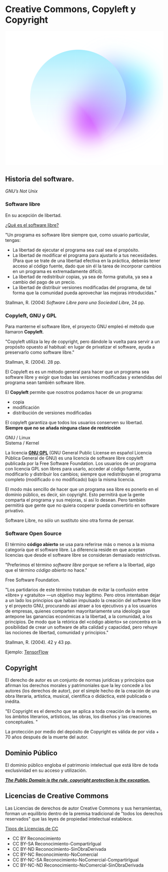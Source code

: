 # Creative Commons, Copyleft y Copyright

![pd2](https://github.com/MarianneTeixido/ArteEnRed/blob/main/img/1.png)

## Historia del software. 

_GNU’s Not Unix_

### Software libre

En su acepción de libertad. 

[¿Qué es el software libre?](https://www.gnu.org/philosophy/free-sw.es.html)

"Un programa es software libre siempre que, como usuario particular, tengas:  
- La libertad de ejecutar el programa sea cual sea el propósito.  
- La libertad de modificar el programa para ajustarlo a tus necesidades. (Para que se trate de una libertad efectiva en la práctica, deberás tener acceso al código fuente, dado que sin él la tarea de incorporar cambios en un programa es extremadamente difícil).
- La libertad de redistribuir copias, ya sea de forma gratuita, ya
sea a cambio del pago de un precio.
- La libertad de distribuir versiones modificadas del programa, de tal forma que la comunidad pueda aprovechar las mejoras introducidas."

Stallman, R. (2004) _Software Libre para una Sociedad Libre_, 24 pp. 



### Copyleft, GNU y GPL

Para manterne el software libre, el proyecto GNU empleó el método que llamaron **Copyleft**. 


"Copyleft utiliza la ley de copyright, pero dándole la vuelta para servir a un propósito opuesto al habitual: en lugar de privatizar el software, ayuda a preservarlo como software libre."  

Stallman, R. (2004). 28 pp.  

El Copyleft es es un método general para hacer que un programa sea software libre y exigir que todas las versiones modificadas y extendidas del programa sean también software libre.  


El **Copyleft** permite que nosotros podamos hacer de un programa:
- copia
- modificación 
- distribución de versiones modificadas  

El copyleft garantiza que todos los usuarios conserven su libertad.  
__Siempre que no se añada ninguna clase de restricción__  

GNU     /  Linux  
Sistema /  Kernel



La licencia [__GNU GPL__](https://www.gnu.org/licenses/licenses.es.html) (GNU General Public License en español Licencia Pública General de GNU) es una licencia de software libre copyleft publicada por la Free Software Foundation. Los usuarios de un programa con licencia GPL son libres para usarlo, acceder al código fuente, modificarlo y distribuir los cambios; siempre que redistribuyan el programa completo (modificado o no modificado) bajo la misma licencia.  

El modo más sencillo de hacer que un programa sea libre es ponerlo en el dominio público, es decir, sin copyright. Esto permitirá que la gente comparta el programa y sus mejoras, si así lo desean. Pero también permitirá que gente que no quiera cooperar pueda convertirlo en software privativo.  

Software Libre, no sólo un sustituto sino otra forma de pensar. 

### Software Open Source

El término __código abierto__ se usa para referirse más o menos a la misma categoría que el software libre. La diferencia reside en que aceptan licencias que desde el software libre se consideran demasiado restrictivas. 

"Preferimos el término _software libre_ porque se refiere a la libertad, algo que el término _código abierto_ no hace."

Free Software Foundation.   

"Los partidarios de este término trataban de evitar la confusión entre «libre» y «gratuito» —un objetivo muy legítimo. Pero otros intentaban dejar a un lado los principios que habían impulsado la creación del software libre y el proyecto GNU, procurando así atraer a los ejecutivos y a los usuarios de empresas, quienes comparten mayoritariamente una ideología que antepone las ganancias económicas a la libertad, a la comunidad, a los principios. De modo que la retórica del «código abierto» se concentra en la posibilidad de crear
un software de alta calidad y capacidad, pero rehuye las nociones de
libertad, comunidad y principios."  


Stallman, R. (2004). 42 y 43 pp.

Ejemplo: [TensorFlow](https://www.tensorflow.org/?hl=es-419)


## Copyright 

El derecho de autor es un conjunto de normas jurídicas y principios que afirman los derechos morales y patrimoniales que la ley concede a los autores (los derechos de autor), por el simple hecho de la creación de una obra literaria, artística, musical, científica o didáctica, esté publicada o inédita.

"El Copyright es el derecho que se aplica a toda creación de la mente, en los ámbitos literarios, artísticos, las obras, los diseños y las creaciones conceptuales. "

La protección por medio del depósito de Copyright es válida de por vida + 70 años después de la muerte del autor.

## Dominio Público

El dominio público engloba el patrimonio intelectual que está libre de toda exclusividad en su acceso y utilización. 


[**_The Public Domain is the rule, copyright protection is the exception._**](https://publicdomainmanifesto.org/) 

## Licencias de Creative Commons

Las Licencias de derechos de autor Creative Commons y sus herramientas, forman un equilibrio dentro de la premisa tradicional de "todos los derechos reservados" que las leyes de propiedad intelectual establece.

[Tipos de Licencias de CC](https://creativecommons.org/licenses/?lang=es_ES)

- CC BY        Reconocimiento 
- CC BY-SA     Reconocimiento-CompartirIgual
- CC BY-ND     Reconocimiento-SinObraDerivada
- CC BY-NC     Reconocimiento-NoComercial
- CC BY-NC-SA  Reconocimiento-NoComercial-CompartirIgual
- CC BY-NC-ND  Reconocimiento-NoComercial-SinObraDerivada










